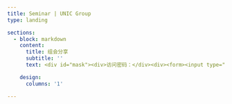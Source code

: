 ```yaml
---
title: Seminar | UNIC Group
type: landing

sections:
  - block: markdown
    content:
      title: 组会分享
      subtitle: ''
      text: <div id="mask"><div>访问密码：</div><div><form><input type="text" id="submitText" name="pwdBox"><input type="button" value="确认" onclick="submitPwd();"></form></div><div id="content" style="display:none;">Hello</div><script type="text/javascript"> function submitPwd() { if (document.getElementById('submitText').value == "UNIC") { console.log("Welcome!"); document.getElementById('mask').remove(); document.getElementById('content').style.display = "block"; } } </script>

    design:
      columns: '1'

---
```

